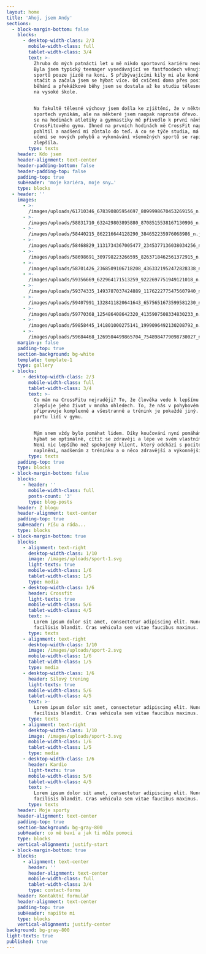 ```yaml
---
layout: home
title: 'Ahoj, jsem Andy'
sections:
  - block-margin-bottom: false
    blocks:
      - desktop-width-class: 2/3
        mobile-width-class: full
        tablet-width-class: 3/4
        text: >-
          Zhruba do mých patnácti let u mě nikdo sportovní kariéru neočekával.
          Byla jsem typický teenager vysedávající ve fastfoodech věnující se ze
          sportů pouze jízdě na koni. S přibývajícími kily mi ale koně přestali
          stačit a začala jsem se hýbat více. Od cvičení doma přes posilovnu,
          běhání a překážkové běhy jsem se dostala až ke studiu tělesné výchovy
          na vysoké škole.


          Na fakultě tělesné výchovy jsem došla ke zjištění, že v některých
          sportech vynikám, ale na některé jsem naopak naprosté dřevo. Trápení
          se na hodinách atletiky a gymnastiky mě přivedlo k první návštěvě
          CrossFitového gymu. Ihned na prvních hodinách mě CrossFit naprosto
          pohltil a nadšení mi zůstalo do teď. A co se týče studia, má schopnost
          učení se nových pohybů a vykonávání všemožných sportů se rapidně
          zlepšila.
        type: texts
    header: Kdo jsem
    header-alignment: text-center
    header-padding-bottom: false
    header-padding-top: false
    padding-top: true
    subHeader: 'moje kariéra, moje sny…'
    type: blocks
  - header: ''
    images:
      - >-
        /images/uploads/61710346_678390805954697_8099998670453269156_n.jpg-_nc_ht-instagram.fprg2-1.fna.fbcdn.jpeg
      - >-
        /images/uploads/58831710_632429803895880_8708515538167130996_n.jpg-_nc_ht-instagram.fprg2-1.fna.fbcdn.jpeg
      - >-
        /images/uploads/58440215_862216644128290_384652235976068986_n.jpg-_nc_ht-instagram.fprg2-1.fna.fbcdn.jpeg
      - >-
        /images/uploads/58468829_1131734367005477_2345377136038034256_n.jpg-_nc_ht-instagram.fprg2-1.fna.fbcdn.jpeg
      - >-
        /images/uploads/58698691_309798223266595_8263718462561372915_n.jpg-_nc_ht-instagram.fprg2-1.fna.fbcdn.jpeg
      - >-
        /images/uploads/58701426_2368509106718208_4363321952472828338_n.jpg-_nc_ht-instagram.fprg2-1.fna.fbcdn.jpeg
      - >-
        /images/uploads/59356669_622964171513259_9222697751949121018_n.jpg-_nc_ht-instagram.fprg2-1.fna.fbcdn.jpeg
      - >-
        /images/uploads/59374335_1493787037424889_1176222775475607940_n.jpg-_nc_ht-instagram.fprg2-1.fna.fbcdn.jpeg
      - >-
        /images/uploads/59407991_1328411820641643_6575651673599581230_n.jpg-_nc_ht-instagram.fprg2-1.fna.fbcdn.jpeg
      - >-
        /images/uploads/59770368_125486408642320_4135907508334830233_n.jpg-_nc_ht-instagram.fprg2-1.fna.fbcdn.jpeg
      - >-
        /images/uploads/59858445_141801000275141_1999096492130208792_n.jpg-_nc_ht-instagram.fprg2-1.fna.fbcdn.jpeg
      - >-
        /images/uploads/59684468_1269504499865704_7548984779098730027_n.jpg-_nc_ht-instagram.fprg2-1.fna.fbcdn.jpeg
    margin-y: false
    padding-top: true
    section-background: bg-white
    template: template-1
    type: gallery
  - blocks:
      - desktop-width-class: 2/3
        mobile-width-class: full
        tablet-width-class: 3/4
        text: >-
          Co mám na CrossFitu nejraději? To, že člověka vede k lepšímu já a
          zlepšuje jeho život v mnoha ohledech. To, že nás v pohybovém hledisku
          připravuje komplexně a všestranně a trénink je pokaždé jiný. Skvělou
          partu lidí v gymu.


          Mým snem vždy bylo pomáhat lidem. Díky koučování nyní pomáhám lidem
          hýbat se optimálně, cítit se zdravěji a lépe ve svém vlastním těle.
          Není nic lepšího než spokojený klient, který odchází s pocitem
          naplnění, nadšením z tréninku a o něco zdravější a výkonnější.
        type: texts
    padding-top: true
    type: blocks
  - block-margin-bottom: false
    blocks:
      - header: ''
        mobile-width-class: full
        posts-count: '3'
        type: blog-posts
    header: Z blogu
    header-alignment: text-center
    padding-top: true
    subHeader: Píšu a ráda...
    type: blocks
  - block-margin-bottom: true
    blocks:
      - alignment: text-right
        desktop-width-class: 1/10
        image: /images/uploads/sport-1.svg
        light-texts: true
        mobile-width-class: 1/6
        tablet-width-class: 1/5
        type: media
      - desktop-width-class: 1/6
        header: Crossfit
        light-texts: true
        mobile-width-class: 5/6
        tablet-width-class: 4/5
        text: >-
          Lorem ipsum dolor sit amet, consectetur adipiscing elit. Nunc mattis
          facilisis blandit. Cras vehicula sem vitae faucibus maximus.
        type: texts
      - alignment: text-right
        desktop-width-class: 1/10
        image: /images/uploads/sport-2.svg
        mobile-width-class: 1/6
        tablet-width-class: 1/5
        type: media
      - desktop-width-class: 1/6
        header: Silový trening
        light-texts: true
        mobile-width-class: 5/6
        tablet-width-class: 4/5
        text: >-
          Lorem ipsum dolor sit amet, consectetur adipiscing elit. Nunc mattis
          facilisis blandit. Cras vehicula sem vitae faucibus maximus.
        type: texts
      - alignment: text-right
        desktop-width-class: 1/10
        image: /images/uploads/sport-3.svg
        mobile-width-class: 1/6
        tablet-width-class: 1/5
        type: media
      - desktop-width-class: 1/6
        header: Kardio
        light-texts: true
        mobile-width-class: 5/6
        tablet-width-class: 4/5
        text: >-
          Lorem ipsum dolor sit amet, consectetur adipiscing elit. Nunc mattis
          facilisis blandit. Cras vehicula sem vitae faucibus maximus.
        type: texts
    header: Moje sporty
    header-alignment: text-center
    padding-top: true
    section-background: bg-gray-800
    subHeader: co mě baví a jak ti můžu pomoci
    type: blocks
    vertical-alignment: justify-start
  - block-margin-bottom: true
    blocks:
      - alignment: text-center
        header: ''
        header-alignment: text-center
        mobile-width-class: full
        tablet-width-class: 3/4
        type: contact-forms
    header: Kontaktní formulář
    header-alignment: text-center
    padding-top: true
    subHeader: napište mi
    type: blocks
    vertical-alignment: justify-center
background: bg-gray-800
light-texts: true
published: true
---
```


